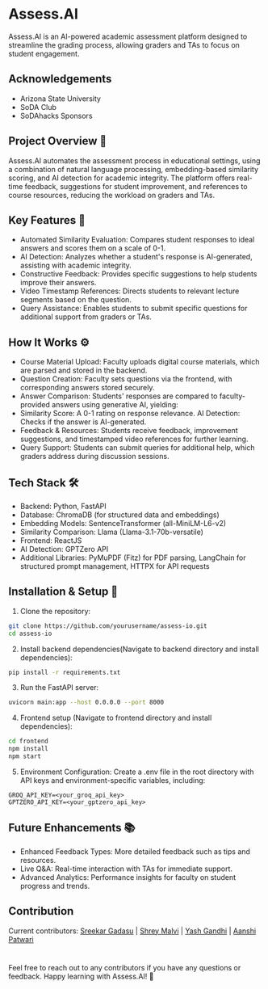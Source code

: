 # Assess.AI

Assess.AI is an AI-powered academic assessment platform designed to streamline the grading process, allowing graders and TAs to focus on student engagement. 

## Acknowledgements
- Arizona State University
- SoDA Club
- SoDAhacks Sponsors

## Project Overview 📖
Assess.AI automates the assessment process in educational settings, using a combination of natural language processing, embedding-based similarity scoring, and AI detection for academic integrity. The platform offers real-time feedback, suggestions for student improvement, and references to course resources, reducing the workload on graders and TAs.

## Key Features 🌟
- Automated Similarity Evaluation: Compares student responses to ideal answers and scores them on a scale of 0-1.
- AI Detection: Analyzes whether a student's response is AI-generated, assisting with academic integrity.
- Constructive Feedback: Provides specific suggestions to help students improve their answers.
- Video Timestamp References: Directs students to relevant lecture segments based on the question.
- Query Assistance: Enables students to submit specific questions for additional support from graders or TAs.


## How It Works ⚙️ 
- Course Material Upload: Faculty uploads digital course materials, which are parsed and stored in the backend.
- Question Creation: Faculty sets questions via the frontend, with corresponding answers stored securely.
- Answer Comparison: Students' responses are compared to faculty-provided answers using generative AI, yielding:
- Similarity Score: A 0-1 rating on response relevance.
AI Detection: Checks if the answer is AI-generated.
- Feedback & Resources: Students receive feedback, improvement suggestions, and timestamped video references for further learning.
- Query Support: Students can submit queries for additional help, which graders address during discussion sessions.

## Tech Stack 🛠️
- Backend: Python, FastAPI
- Database: ChromaDB (for structured data and embeddings)
- Embedding Models: SentenceTransformer (all-MiniLM-L6-v2)
- Similarity Comparison: Llama (Llama-3.1-70b-versatile)
- Frontend: ReactJS
- AI Detection: GPTZero API
- Additional Libraries:
PyMuPDF (Fitz) for PDF parsing, LangChain for structured prompt management, HTTPX for API requests

## Installation & Setup 🧩
1) Clone the repository:
```bash
git clone https://github.com/yourusername/assess-io.git
cd assess-io
```

2) Install backend dependencies(Navigate to backend directory and install dependencies):
```bash
pip install -r requirements.txt
```

3) Run the FastAPI server:
```bash
uvicorn main:app --host 0.0.0.0 --port 8000
```

4) Frontend setup (Navigate to frontend directory and install dependencies):
```bash
cd frontend
npm install
npm start
```

5) Environment Configuration:
Create a .env file in the root directory with API keys and environment-specific variables, including:
```plaintext
GROQ_API_KEY=<your_groq_api_key>
GPTZERO_API_KEY=<your_gptzero_api_key>
```

## Future Enhancements 📚
- Enhanced Feedback Types: More detailed feedback such as tips and resources.
- Live Q&A: Real-time interaction with TAs for immediate support.
- Advanced Analytics: Performance insights for faculty on student progress and trends.

## Contribution

Current contributors: [Sreekar Gadasu](https://github.com/sr33kar) | [Shrey Malvi](https://github.com/malvishrey) | [Yash Gandhi](https://github.com/YashGandhi17) | [Aanshi Patwari](https://github.com/aanshi18)

# 

Feel free to reach out to any contributors if you have any questions or feedback. Happy learning with Assess.AI! 🎉



